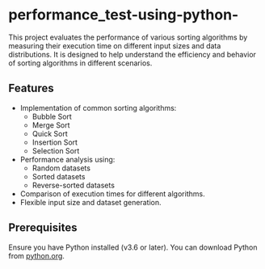 # performance_test-using-python-

This project evaluates the performance of various sorting algorithms by measuring their execution time on different input sizes and data distributions. It is designed to help understand the efficiency and behavior of sorting algorithms in different scenarios.

## Features

- Implementation of common sorting algorithms:
  - Bubble Sort
  - Merge Sort
  - Quick Sort
  - Insertion Sort
  - Selection Sort
- Performance analysis using:
  - Random datasets
  - Sorted datasets
  - Reverse-sorted datasets
- Comparison of execution times for different algorithms.
- Flexible input size and dataset generation.

## Prerequisites

Ensure you have Python installed (v3.6 or later). You can download Python from [python.org](https://www.python.org/downloads/).

